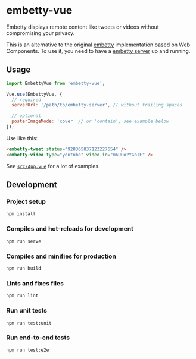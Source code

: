 # embetty-vue

Embetty displays remote content like tweets or videos without compromising your privacy.

This is an alternative to the original [embetty](https://github.com/heiseonline/embetty) implementation based on Web Components. To use it, you need to have a [embetty server](https://github.com/heiseonline/embetty-server) up and running.


## Usage

```js
import EmbettyVue from 'embetty-vue';

Vue.use(EmbettyVue, {
  // required
  serverUrl: '/path/to/embetty-server', // without trailing spaces

  // optional
  posterImageMode: 'cover' // or 'contain', see example below
});
```

Use like this:

```html
<embetty-tweet status="928365837123227654" />
<embetty-video type="youtube" video-id="m6UOo2YGbIE" />
```

See [`src/App.vue`](src/App.vue) for a lot of examples.


## Development

### Project setup

```
npm install
```

### Compiles and hot-reloads for development

```
npm run serve
```

### Compiles and minifies for production

```
npm run build
```

### Lints and fixes files

```
npm run lint
```

### Run unit tests

```
npm run test:unit
```

### Run end-to-end tests

```
npm run test:e2e
```
